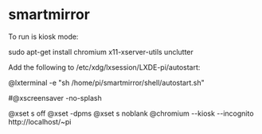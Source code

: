 # smartmirror



To run is kiosk mode:

sudo apt-get install chromium x11-xserver-utils unclutter


Add the following to /etc/xdg/lxsession/LXDE-pi/autostart:

@lxterminal -e "sh /home/pi/smartmirror/shell/autostart.sh"

#@xscreensaver -no-splash

@xset s off
@xset -dpms
@xset s noblank
@chromium --kiosk --incognito http://localhost/~pi

